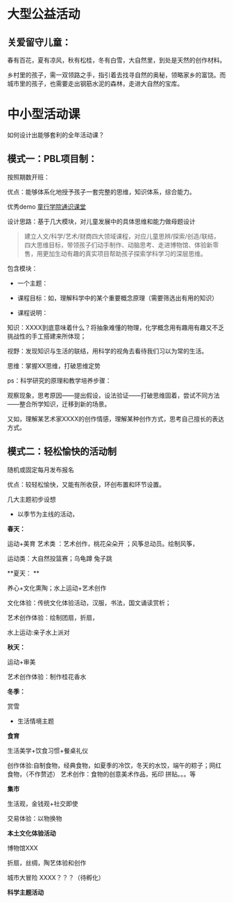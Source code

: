 # 大型公益活动 

## 关爱留守儿童：

春有百花，夏有凉风，秋有松桂，冬有白雪，大自然里，到处是天然的创作材料。

乡村里的孩子，需一双领路之手，指引着去找寻自然的奥秘，领略家乡的富饶。而城市里的孩子，也需要走出钢筋水泥的森林，走进大自然的宝库。

# 中小型活动课

如何设计出能够套利的全年活动课？


## 模式一：PBL项目制：


按照期数开班：

优点：能够体系化地授予孩子一套完整的思维，知识体系，综合能力。




优秀demo [童行学院通识课堂](https://mp.weixin.qq.com/s/JYMz7oYSSM-Go96ALn9V1w)

设计思路：基于几大模块，对儿童发展中的具体思维和能力做母题设计



> 建立人文/科学/艺术/财商四大领域课程，对应儿童思辨/探索/创造/联结，四大思维目标，带领孩子们动手制作、动脑思考、走进博物馆、体验新零售，用更加生动有趣的真实项目帮助孩子探索学科学习的深层思维。

包含模块：

- 一个主题：
- 课程目标：如，理解科学中的某个重要概念原理（需要筛选出有用的知识）

- 课程说明：

知识：XXXX到底意味着什么？将抽象难懂的物理，化学概念用有趣用有趣又不乏挑战性的手工搭建来所体现；

视野：发现知识与生活的联结，用科学的视角去看待我们习以为常的生活。

思维：掌握XX思维，打破思维定势


ps：科学研究的原理和教学培养步骤：

观察现象，思考原因——提出假设，设法验证——打破思维固着，尝试不同方法——整合所学知识，迁移到新的场景。

又如，理解某艺术家XXXX的创作情感，理解某种创作方式，思考自己擅长的表达方式。

## 模式二：轻松愉快的活动制

随机或固定每月发布报名 

优点：较轻松愉快，又能有所收获，环创布置和环节设置。

几大主题初步设想

- 以季节为主线的活动，

**春天：**

运动+美育 
艺术类 ：艺术创作，桃花朵朵开 ；风筝总动员。绘制风筝，

运动类：大自然投篮赛；乌龟蹲 兔子跳





**夏天： **

养心+文化熏陶；水上运动+艺术创作


文化体验：传统文化体验活动，汉服，书法，国文诵读赏析；

艺术创作体验：绘制团扇，折扇，

水上运动:亲子水上派对

**秋天：**

运动+审美

艺术创作体验：制作桂花香水


**冬季：**

赏雪 


- 生活情境主题

**食育**

生活美学+饮食习惯+餐桌礼仪

创作体验:自制食物，经典食物，如夏季的冷饮，冬天的水饺，端午的粽子；网红食物，（不作赘述）
艺术创作：食物的创意美术作品，拓印 拼贴。。。等


**集市**

生活观，金钱观+社交即使

交易体验：以物换物 

**本土文化体验活动**

博物馆XXX

折扇，丝绸，陶艺体验和创作 

城市大冒险 XXXX？？？（待孵化）


**科学主题活动**



